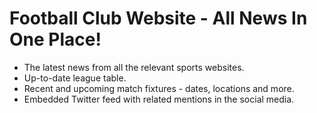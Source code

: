 # Football Club Website - All News In One Place! 
* The latest news from all the relevant sports websites.
* Up-to-date league table.
* Recent and upcoming match fixtures - dates, locations and more.
* Embedded Twitter feed with related mentions in the social media.
